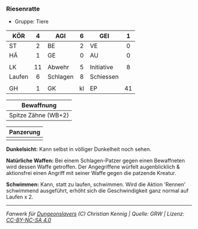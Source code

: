### Riesenratte

- Gruppe: Tiere

| KÖR    |  4  | AGI      |  6  | GEI        |  1  |
| ------ | :-: | -------- | :-: | ---------- | :-: |
| ST     |  2  | BE       |  2  | VE         |  0  |
| HÄ     |  1  | GE       |  0  | AU         |  0  |
|        |     |          |     |            |     |
| LK     | 11  | Abwehr   |  5  | Initiative |  8  |
| Laufen |  6  | Schlagen |  8  | Schiessen  |     |
|        |     |          |     |            |     |
| GH     |  1  | GK       | kl  | EP         | 41  |

|     Bewaffnung      |
| :-----------------: |
| Spitze Zähne (WB+2) |

| Panzerung |
| :-------: |
|           |

**Dunkelsicht:** Kann selbst in völliger Dunkelheit noch sehen.

**Natürliche Waffen:** Bei einem Schlagen-Patzer gegen einen Bewaffneten wird dessen Waffe getroffen. Der Angegriffene würfelt augenblicklich & aktionsfrei einen Angriff mit seiner Waffe gegen die patzende Kreatur.

**Schwimmen:** Kann, statt zu laufen, schwimmen. Wird die Aktion 'Rennen' schwimmend ausgeführt, erhöht sich die Geschwindigkeit ganz normal auf Laufen x 2.

---

_Fanwerk für [Dungeonslayers](https://www.dungeonslayers.net/) (C) Christian Kennig | Quelle: GRW | Lizenz: [CC-BY-NC-SA 4.0](https://creativecommons.org/licenses/by-nc-sa/4.0/deed.de)_
